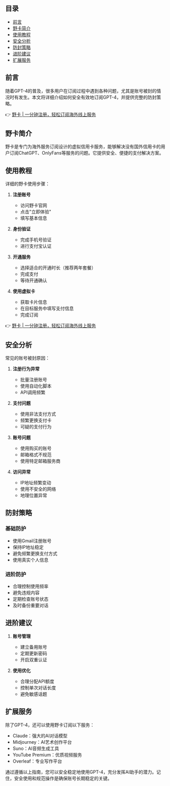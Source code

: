 ## 目录
- [前言](#前言)
- [野卡简介](#wildcard简介)
- [使用教程](#使用教程)
- [安全分析](#安全分析)
- [防封策略](#防封策略)
- [进阶建议](#进阶建议)
- [扩展服务](#扩展服务)

## 前言

随着GPT-4的普及，很多用户在订阅过程中遇到各种问题，尤其是账号被封的情况时有发生。本文将详细介绍如何安全有效地订阅GPT-4，并提供完整的防封策略。

👉 [野卡 | 一分钟注册，轻松订阅海外线上服务](https://bit.ly/bewildcard)

## 野卡简介

野卡是专门为海外服务订阅设计的虚拟信用卡服务，能够解决没有国外信用卡的用户订阅ChatGPT、OnlyFans等服务的问题。它提供安全、便捷的支付解决方案。

## 使用教程

详细的野卡使用步骤：

1. **注册账号**
   - 访问野卡官网
   - 点击"立即体验"
   - 填写基本信息

2. **身份验证**
   - 完成手机号验证
   - 进行支付宝认证

3. **开通服务**
   - 选择适合的开通时长（推荐两年套餐）
   - 完成支付
   - 等待开通确认

4. **使用虚拟卡**
   - 获取卡片信息
   - 在目标服务中填写支付信息
   - 完成订阅

👉 [野卡 | 一分钟注册，轻松订阅海外线上服务](https://bit.ly/bewildcard)

## 安全分析

常见的账号被封原因：

1. **注册行为异常**
   - 批量注册账号
   - 使用自动化脚本
   - API调用频繁

2. **支付问题**
   - 使用非法支付方式
   - 频繁更换支付卡
   - 可疑的支付行为

3. **账号问题**
   - 使用购买的账号
   - 邮箱格式不规范
   - 使用特定邮箱服务商

4. **访问异常**
   - IP地址频繁变动
   - 使用不安全的网络
   - 地理位置异常

## 防封策略

### 基础防护
- 使用Gmail注册账号
- 保持IP地址稳定
- 避免频繁更换支付方式
- 使用真实个人信息

### 进阶防护
- 合理控制使用频率
- 避免违规内容
- 定期检查账号状态
- 及时备份重要对话

## 进阶建议

1. **账号管理**
   - 建立备用账号
   - 定期更新密码
   - 开启双重认证

2. **使用优化**
   - 合理分配API额度
   - 控制单次对话长度
   - 避免敏感话题

## 扩展服务

除了GPT-4，还可以使用野卡订阅以下服务：

- Claude：强大的AI对话模型
- Midjourney：AI艺术创作平台
- Suno：AI音频生成工具
- YouTube Premium：优质视频服务
- Overleaf：专业写作平台

通过遵循以上指南，您可以安全稳定地使用GPT-4，充分发挥AI助手的潜力。记住，安全使用和规范操作是确保账号长期稳定的关键。